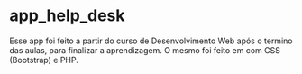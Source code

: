 # app_help_desk
 
Esse app foi feito a partir do curso de Desenvolvimento Web após o termino das aulas, para finalizar a aprendizagem. O mesmo foi feito em com CSS (Bootstrap) e PHP.
